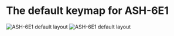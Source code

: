# The default keymap for ASH-6E1

![ASH-6E1 default layout](https://i.imgur.com/2yJM6T4.jpg)
![ASH-6E1 default layout](https://i.imgur.com/otFBYYX.png)
